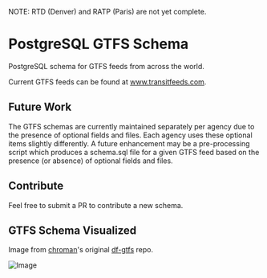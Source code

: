 NOTE: RTD (Denver) and RATP (Paris) are not yet complete.

# PostgreSQL GTFS Schema
PostgreSQL schema for GTFS feeds from across the world.

Current GTFS feeds can be found at www.transitfeeds.com.

## Future Work

The GTFS schemas are currently maintained separately per agency due to the presence of optional fields and files. Each agency uses these optional items slightly differently. A future enhancement may be a pre-processing script which produces a schema.sql file for a given GTFS feed based on the presence (or absence) of optional fields and files. 

## Contribute

Feel free to submit a PR to contribute a new schema.

## GTFS Schema Visualized

Image from [chroman](https://github.com/chroman/)'s original [df-gtfs](https://github.com/chroman/df-gtfs) repo.

![Image](http://i.imgur.com/wET9rPp.png)
